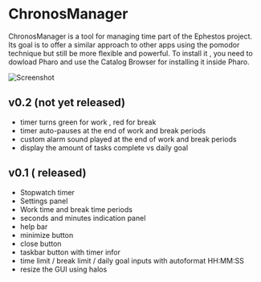 # ChronosManager

ChronosManager is a tool for managing time part of the Ephestos project. Its goal is to offer a similar approach to other apps using the pomodor technique but still be more flexible and powerful. To install it , you need to dowload Pharo and use the Catalog Browser for installing it inside Pharo.

![Screenshot](https://github.com/postcasio/ChronosManager/raw/master/screenshot.png)

v0.2 (not yet released)
----------

* timer turns green for work , red for break
* timer auto-pauses at the end of work and break periods
* custom alarm sound played at the end of work and break periods
* display the amount of tasks complete vs daily goal



v0.1 ( released)
----------

* Stopwatch timer
* Settings panel
* Work time and break time periods
* seconds and minutes indication panel
* help bar
* minimize button
* close button
* taskbar button with timer infor
* time limit / break limit / daily goal inputs with autoformat HH:MM:SS
* resize the GUI using halos
